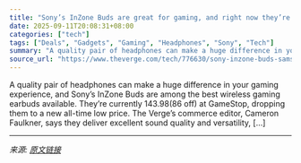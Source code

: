 ```yaml
---
title: "Sony’s InZone Buds are great for gaming, and right now they’re cheaper than ever"
date: 2025-09-11T20:08:31+08:00
categories: ["tech"]
tags: ["Deals", "Gadgets", "Gaming", "Headphones", "Sony", "Tech"]
summary: "A quality pair of headphones can make a huge difference in your gaming experience, and Sony’s InZone Buds are among the best wireless gaming earbuds available. They’re currently $143.98 ($86 off) at G"
source_url: "https://www.theverge.com/tech/776630/sony-inzone-buds-samsung-music-frame-deal-sale"
---
```


A quality pair of headphones can make a huge difference in your gaming experience, and Sony’s InZone Buds are among the best wireless gaming earbuds available. They’re currently $143.98 ($86 off) at GameStop, dropping them to a new all-time low price. The Verge’s commerce editor, Cameron Faulkner, says they deliver excellent sound quality and versatility, [&#8230;]

---

*来源: [原文链接](https://www.theverge.com/tech/776630/sony-inzone-buds-samsung-music-frame-deal-sale)*
